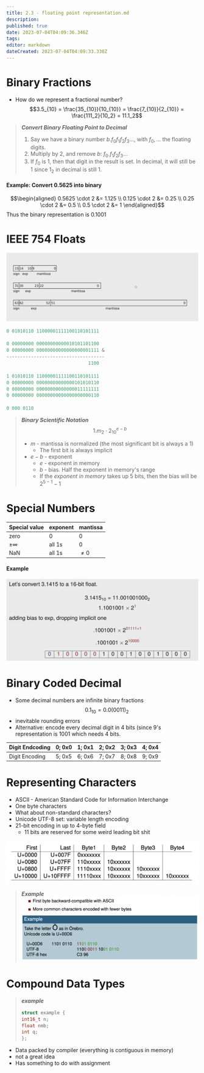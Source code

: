 ```yaml
---
title: 2.3 - floating point representation.md
description: 
published: true
date: 2023-07-04T04:09:36.346Z
tags: 
editor: markdown
dateCreated: 2023-07-04T04:09:33.330Z
---
```


# Binary Fractions
- How do we represent a fractional number?[]()
$$3.5_{10} = \frac{35_{10}}{10_{10}} = \frac{7_{10}}{2_{10}} = \frac{111_2}{10_2} = 11.1_2$$

> ***Convert Binary Floating Point to Decimal***
>  1. Say we have a binary number $b.f_0f_1f_2f_3\dots$, with $f_0, \dots$ the floating digits.
>2. Multiply by 2, and remove $b$: $f_0.f_1f_2f_3\dots$
>3. If $f_0$ is 1, then that digit in the result is set. In decimal, it will still be 1 since $1_2$ in decimal is still 1.

#### Example: Convert $0.5625$ into binary
$$\begin{aligned}
	0.5625 \cdot 2 &= 1.125 \\
	0.125 \cdot 2 &= 0.25 \\
	0.25 \cdot 2 &= 0.5 \\
	0.5 \cdot 2 &= 1
\end{aligned}$$
Thus the binary representation is $0.1001$

# IEEE 754 Floats
![](/images/20220921110115.png)

```cpp
0 01010110 11000001111100110101111

0 00000000 00000000000010101101100
0 00000000 00000000000000000001111 &
------------------------------------
                              1100

1 01010110 11000001111100110101111
0 00000000 00000000000000101010110
0 00000000 00000000000000011111111
0 00000000 00000000000000000000110

0 000 0110
```

> ***Binary Scientific Notation***
> $$1.m_2 \cdot 2_{10}^{e-b}$$
> - $m$ - mantissa is normalized (the most significant bit is always a 1)
> 	- The first bit is always implicit
> - $e-b$ - exponent
> 	- $e$ - exponent in memory
> 	- $b$ - bias. Half the exponent in memory's range
> 	- If the *exponent in memory* takes up 5 bits, then the bias will be $2^{5-1}-1$

# Special Numbers
|Special value | exponent|mantissa|
|-|-|-|
|zero|0|0|
|$\pm \infty$|all 1s|0|
|NaN|all 1s|$\ne 0$|

#### Example
![](/images/20220921111918.png)

# Binary Coded Decimal
- Some decimal numbers are infinite binary fractions
$$0.1_{10} = 0.0(0011)_2$$
- inevitable rounding errors
- Alternative: encode every decimal digit in 4 bits (since 9's representation is $1001$ which needs 4 bits.

|Digit Endcoding|0; 0x0|1; 0x1|2; 0x2|3; 0x3|4; 0x4|
|-|-|-|-|-|-|
|Digit Encoding|5; 0x5|6; 0x6|7; 0x7|8; 0x8|9; 0x9|

# Representing Characters
- ASCII - American Standard Code for Information Interchange
- One byte characters
- What about non-standard characters?
- Unicode UTF-8 set: variable length encoding
- 21-bit encoding in up to 4-byte field
	- 11 bits are reserved for some weird leading bit shit

![](/images/20220922110602.png)

> ***Example***
> ![](/images/20220922110727.png)

# Compound Data Types

> ***example***
>   ```c
> struct example {
>	int16_t n;
>	float nmb;
>	int q;
>};
>```
>

- Data packed by compiler (everything is contiguous in memory)
- not a great idea
- Has something to do with assignment

